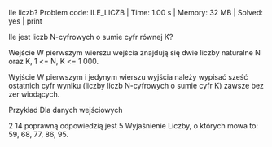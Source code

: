 Ile liczb?
Problem code: ILE_LICZB | Time: 1.00 s | Memory: 32 MB | Solved: yes | print

Ile jest liczb N-cyfrowych o sumie cyfr równej K?

Wejście
W pierwszym wierszu wejścia znajdują się dwie liczby naturalne N oraz K, 1 <= N, K <= 1 000.

Wyjście
W pierwszym i jedynym wierszu wyjścia należy wypisać sześć ostatnich cyfr wyniku (liczby liczb N-cyfrowych o sumie cyfr K) zawsze bez zer wiodących.

Przykład
Dla danych wejściowych

2 14
poprawną odpowiedzią jest
5
Wyjaśnienie
Liczby, o których mowa to: 59, 68, 77, 86, 95.